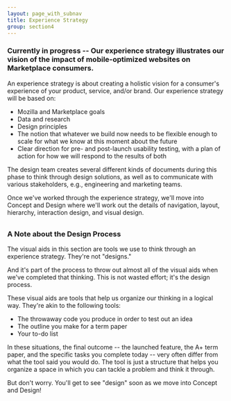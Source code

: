 ```yaml
---
layout: page_with_subnav
title: Experience Strategy
group: section4
---
```


### Currently in progress -- Our experience strategy illustrates our vision of the impact of mobile-optimized websites on Marketplace consumers. 

An experience strategy is about creating a holistic vision for a consumer's experience of your product, service, and/or brand. Our experience strategy will be based on:

* Mozilla and Marketplace goals
* Data and research
* Design principles
* The notion that whatever we build now needs to be flexible enough to scale for what we know at this moment about the future
* Clear direction for pre- and post-launch usability testing, with a plan of action for how we will respond to the results of both 

The design team creates several different kinds of documents during this phase to think through design solutions, as well as to communicate with various stakeholders, e.g., engineering and marketing teams.

Once we've worked through the experience strategy, we'll move into Concept and Design where we'll work out the details of navigation, layout, hierarchy, interaction design, and visual design.

<br/>
<a name="designprocess"></a><h3 style="padding-top: 50px; margin-top: -50px;">A Note about the Design Process</h3>

The visual aids in this section are tools we use to think through an experience strategy. They're not "designs." 

And it's part of the process to throw out almost all of the visual aids when we've completed that thinking. This is not wasted effort; it's the design process. 

These visual aids are tools that help us organize our thinking in a logical way. They're akin to the following tools: 

* The throwaway code you produce in order to test out an idea
* The outline you make for a term paper
* Your to-do list

In these situations, the final outcome -- the launched feature, the A+ term paper, and the specific tasks you complete today -- very often differ from what the tool said you would do. The tool is just a structure that helps you organize a space in which you can tackle a problem and think it through.

But don't worry. You'll get to see "design" soon as we move into Concept and Design!
&nbsp;
<br/>
&nbsp;
&nbsp;
<br/>
&nbsp;



